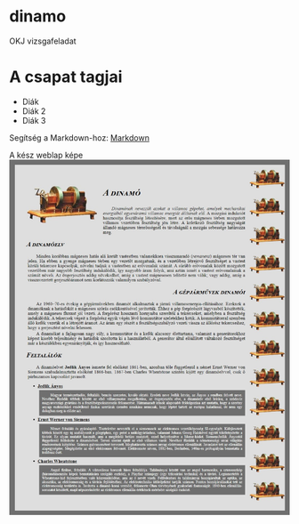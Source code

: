 # dinamo
OKJ vizsgafeladat
# A csapat tagjai
- Diák
- Diák 2
- Diák 3

Segítség a Markdown-hoz: [Markdown](https://en.wikipedia.org/wiki/Markdown)

A kész weblap képe
![minta.jpg](minta.jpg)
